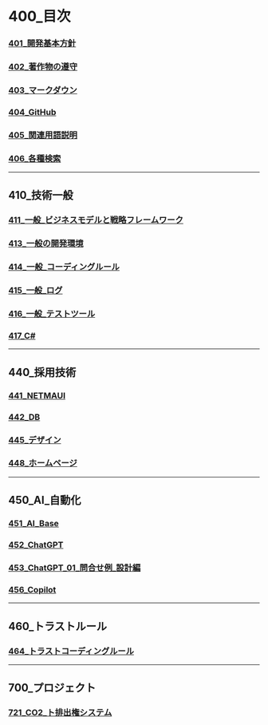 # 400_目次

### [401_開発基本方針](401_DevPolicy.md)

### [402_著作物の遵守](402_Reference.md)

### [403_マークダウン](403_Markdown.md)

### [404_GitHub](404_GitHub.md)

### [405_関連用語説明](405_WordDef_Net.md)

### [406_各種検索](406_一般_各種検索.md)

---

## 410_技術一般

### [411_一般_ビジネスモデルと戦略フレームワーク](411_ビジネスモデルと戦略フレームワーク.md)

### [413_一般の開発環境](413_一般の開発環境.md)

### [414_一般_コーディングルール](414_一般_コーディングルール_クリーン_00.md)

### [415_一般_ログ](415_一般_Log.md)

### [416_一般_テストツール](416_一般_テストツール.md)

### [417_C#](417_C#.md)

---

## 440_採用技術

### [441_NETMAUI](441_NETMAUI_00_目次.md)

### [442_DB](442_DB_00_目次.md)

### [445_デザイン](445_デザイン_00_目次.md)

### [448_ホームページ](448_HP_00_目次.md)

---

## 450_AI_自動化

### [451_AI_Base](451_AI_Base.md)

### [452_ChatGPT](452_ChatGPT.md)

### [453_ChatGPT_01_問合せ例_設計編](453_ChatGPT_01_問合せ例_設計編.md)

### [456_Copilot](456_Copilot.md)

---

## 460_トラストルール

### [464_トラストコーディングルール](464_トラストコーディングルール.md)

---

## 700_プロジェクト

### [721_CO2_ト排出権システム](../../7_Prj/721_CO2/1_Doc/11_Mdn/221_ト排出権_00_目次.md)

